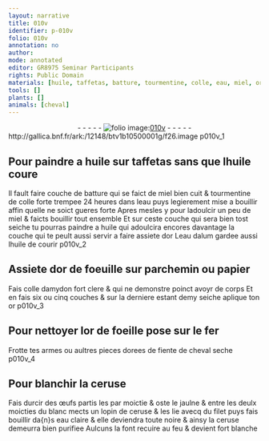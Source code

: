 ```yaml
---
layout: narrative
title: 010v
identifier: p-010v
folio: 010v
annotation: no
author:
mode: annotated
editor: GR8975 Seminar Participants
rights: Public Domain
materials: [huile, taffetas, batture, tourmentine, colle, eau, miel, or, eau dalum, parchemin, papier, amydon, fer, fiente de cheval seche, ceruse, œufs, jaulne, filet, eau claire]
tools: []
plants: []
animals: [cheval]
---
```


<div class="folio" align="center">- - - - - <a href="http://gallica.bnf.fr/ark:/12148/btv1b10500001g/f26.image" target="_blank"><img src="https://cu-mkp.github.io/2017-workshop-edition/assets/photo-icon.png" alt="folio image: " style="display:inline-block; margin-bottom:-3px;"/>010v</a> - - - - - </div> http://gallica.bnf.fr/ark:/12148/btv1b10500001g/f26.image  p010v_1 

## Pour paindre a <span class="m">huile</span> sur <span class="m">taffetas</span> sans que l<span class="m">huile</span> coure

 
Il fault faire couche de <span class="m">batture</span> qui se faict de miel bien cuit & <span class="m">tourmentine</span> de <span class="m">colle</span> forte trempee 24 heures dans l<span class="m">eau</span> puys legierement mise a bouillir affin quelle ne soict gueres forte Apres mesles y pour ladoulcir un peu de <span class="m">miel</span> & faicts bouillir tout ensemble Et sur ceste couche qui sera bien tost seiche tu pourras paindre a <span class="m">huile</span> qui adoulcira encores davantage la couche qui te peult aussi servir a faire assiete d<span class="m">or</span> L<span class="m">eau dalum</span> gardee aussi l<span class="m">huile</span> de courir
   p010v_2 

## Assiete d<span class="m">or</span> de foeuille sur <span class="m">parchemin</span> ou <span class="m">papier</span>

 
Fais colle d<span class="m">amydon</span> fort clere & qui ne demonstre poinct avoyr de corps Et en fais six ou cinq couches & sur la derniere estant demy seiche aplique ton <span class="m">or</span>
   p010v_3 

## Pour nettoyer l<span class="m">or</span> de foeille pose sur le <span class="m">fer</span>

 
Frotte tes armes ou aultres pieces dorees de <span class="m">fiente de <span class="al">cheval</span> seche</span>
   p010v_4 

## Pour blanchir la <span class="m">ceruse</span>

 
Fais durcir des <span class="m">œufs</span> partis les par moictie & oste le <span class="m">jaulne</span> & entre les deulx moicties du blanc mects un lopin de <span class="m">ceruse</span> & les lie avecq du <span class="m">filet</span> puys fais bouillir da{n}s <span class="m">eau claire</span> & elle deviendra toute noire & ainsy la <span class="m">ceruse</span> demeurra bien purifiee Aulcuns la font recuire au feu & devient fort blanche
 
